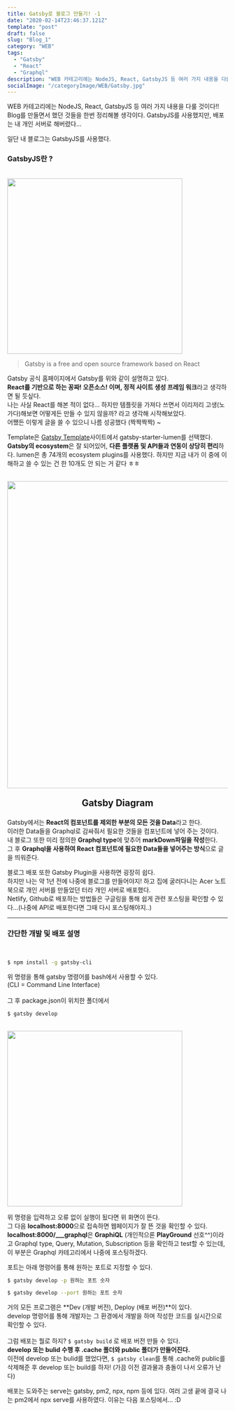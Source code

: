 ```yaml
---
title: Gatsby로 블로그 만들기! -1
date: "2020-02-14T23:46:37.121Z"
template: "post"
draft: false
slug: "Blog_1"
category: "WEB"
tags:
  - "Gatsby"
  - "React"
  - "Graphql"
description: "WEB 카테고리에는 NodeJS, React, GatsbyJS 등 여러 가지 내용을 다룰 것이다!! Blog를 만들면서 했던 것들을 한번 정리해볼 생각이다. GatsbyJS를 사용했지만, 배포는 내 개인 서버로 해버렸다..."
socialImage: "/categoryImage/WEB/Gatsby.jpg"
---
```


WEB 카테고리에는 NodeJS, React, GatsbyJS 등 여러 가지 내용을 다룰 것이다!!<br/>
Blog를 만들면서 했던 것들을 한번 정리해볼 생각이다. GatsbyJS를 사용했지만, 배포는 내 개인 서버로 해버렸다...

일단 내 블로그는 GatsbyJS를 사용했다.

### GatsbyJS란 ?
<br/><img src="/categoryImage/WEB/Gatsby.jpg" width="400px">
> Gatsby is a free and open source framework based on React<br/>

Gatsby 공식 홈페이지에서 Gatsby를 위와 같이 설명하고 있다.<br/>
**React를 기반으로 하는 꽁짜! 오픈소스! 이며, 정적 사이트 생성 프레임 워크**라고 생각하면 될 듯싶다.<br/>
나는 사실 React를 해본 적이 없다... 하지만 템플릿을 가져다 쓰면서 이리저리 고생(노가다)해보면 어떻게든 만들 수 있지 않을까? 라고 생각해 시작해보았다.<br/>
어쨌든 이렇게 글을 쓸 수 있으니 나름 성공했다 (짝짝짝짝) ~<br/>

Template은 [Gatsby Template](https://www.gatsbyjs.org/starters/?v=2)사이트에서 gatsby-starter-lumen를 선택했다.<br/>
**Gatsby의 ecosystem**은 잘 되어있어, **다른 플랫폼 및 API들과 연동이 상당히 편리**하다. lumen은 총 74개의 ecosystem plugins를 사용했다. 하지만 지금 내가 이 중에 이해하고 쓸 수 있는 건 한 10개도 안 되는 거 같다 ㅎㅎ

<br/><img src="/categoryImage/WEB/Gatsby_diagram.png" width="700px">
<p style="font-size:1.5em; font-weight: bold; text-align: center;">Gatsby Diagram</p>

Gatsby에서는 **React의 컴포넌트를 제외한 부분의 모든 것을 Data**라고 한다.<br/>
이러한 Data들을 Graphql로 감싸줘서 필요한 것들을 컴포넌트에 넣어 주는 것이다.<br/>
내 블로그 또한 미리 정의한 **Graphql type**에 맞추어 **markDown파일을 작성**한다.<br/>
그 후 **Graphql을 사용하여 React 컴포넌트에 필요한 Data들을 넣어주는 방식**으로 글을 띄워준다.<br/>

블로그 배포 또한 Gatsby Plugin을 사용하면 굉장히 쉽다.<br/>
하지만 나는 약 1년 전에 나중에 블로그를 만들어야지! 하고 집에 굴러다니는 Acer 노트북으로 개인 서버를 만들었던 터라 개인 서버로 배포했다.<br/>
Netlify, Github로 배포하는 방법들은 구글링을 통해 쉽게 관련 포스팅을 확인할 수 있다...(나중에 API로 배포한다면 그때 다시 포스팅해야지..)

---
### 간단한 개발 및 배포 설명
<br/>

```bash
$ npm install -g gatsby-cli
```
위 명령을 통해 gatsby 명령어를 bash에서 사용할 수 있다.<br/>
(CLI = Command Line Interface)<br/><br/>
그 후 package.json이 위치한 폴더에서

```bash
$ gatsby develop
```

<br/><img src="/categoryImage/WEB/cli_picture.png" width="400px">

위 명령을 입력하고 오류 없이 실행이 됬다면 위 화면이 뜬다.<br/>
그 다음 **localhost:8000**으로 접속하면 웹페이지가 잘 뜬 것을 확인할 수 있다.<br/>
**localhost:8000/___graphql**은 **GraphiQL** (개인적으론 **PlayGround** 선호^^)이라고 Graphql type, Query, Mutation, Subscription 등을 확인하고 test할 수 있는데, 이 부분은 Graphql 카테고리에서 나중에 포스팅하겠다.<br/>

포트는 아래 명령어를 통해 원하는 포트로 지정할 수 있다.

```bash
$ gatsby develop -p 원하는 포트 숫자
```
```bash
$ gatsby develop --port 원하는 포트 숫자
```

거의 모든 프로그램은 **Dev (개발 버전), Deploy (배포 버전)**이 있다.<br/>
develop 명령어를 통해 개발자는 그 환경에서 개발을 하며 작성한 코드를 실시간으로 확인할 수 있다.<br/><br/>
그럼 배포는 뭘로 하지? `$ gatsby build` 로 배포 버전 만들 수 있다.<br/>
**develop 또는 bulid 수행 후 .cache 폴더와 public 폴더가 만들어진다.**<br/>
이전에 develop 또는 bulid를 했었다면, `$ gatsby clean`를 통해
.cache와 public를 삭제해준 후 develop 또는 build를 하자! (가끔 이전 결과물과 충돌이 나서 오류가 난다)<br/>

배포는 도와주는 serve는 gatsby, pm2, npx, npm 등에 있다. 여러 고생 끝에 결국 나는 pm2에서 npx serve를 사용하였다. 이유는 다음 포스팅에서... :D

